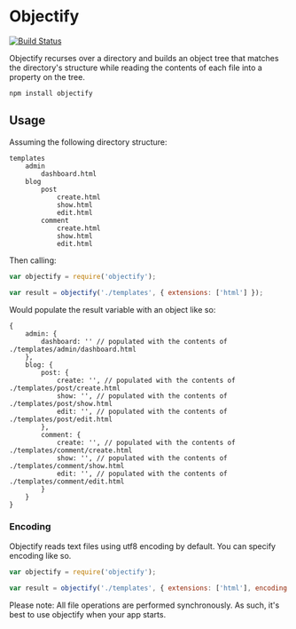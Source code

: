 Objectify
=========
[![Build Status](https://secure.travis-ci.org/craigmaslowski/objectify.png)](http://travis-ci.org/craigmaslowski/objectify)

Objectify recurses over a directory and builds an object tree that matches the directory's structure while reading the contents of each file into a property on the tree.

~~~
npm install objectify
~~~

## Usage

Assuming the following directory structure:
~~~
templates
	admin
		dashboard.html
	blog
		post
			create.html
			show.html
			edit.html
		comment
			create.html
			show.html
			edit.html
~~~ 

Then calling: 

```JavaScript
var objectify = require('objectify');

var result = objectify('./templates', {	extensions: ['html'] });
```

Would populate the result variable with an object like so:

~~~
{
	admin: {
		dashboard: '' // populated with the contents of ./templates/admin/dashboard.html
	},
	blog: {
		post: {
			create: '', // populated with the contents of ./templates/post/create.html
			show: '', // populated with the contents of ./templates/post/show.html
			edit: '', // populated with the contents of ./templates/post/edit.html
		},
		comment: {
			create: '', // populated with the contents of ./templates/comment/create.html
			show: '', // populated with the contents of ./templates/comment/show.html
			edit: '', // populated with the contents of ./templates/comment/edit.html
		}
	}
}
~~~

### Encoding
Objectify reads text files using utf8 encoding by default. You can specify encoding like so.

```JavaScript
var objectify = require('objectify');

var result = objectify('./templates', {	extensions: ['html'], encoding: 'ascii' });
```

Please note: All file operations are performed synchronously. As such, it's best to use objectify when your app starts.